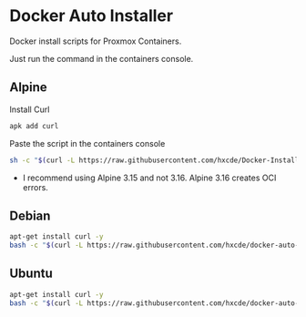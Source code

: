 # Docker Auto Installer
Docker install scripts for Proxmox Containers.

Just run the command in the containers console.

## Alpine
Install Curl
```bash
apk add curl
```
Paste the script in the containers console
```bash
sh -c "$(curl -L https://raw.githubusercontent.com/hxcde/Docker-Installer/main/alpine.sh)"
```
- I recommend using Alpine 3.15 and not 3.16. Alpine 3.16 creates OCI errors.
## Debian
```bash
apt-get install curl -y
bash -c "$(curl -L https://raw.githubusercontent.com/hxcde/docker-auto-installer/main/debian.sh)"
```
## Ubuntu
```bash
apt-get install curl -y
bash -c "$(curl -L https://raw.githubusercontent.com/hxcde/docker-auto-installer/main/ubuntu.sh)"
```
